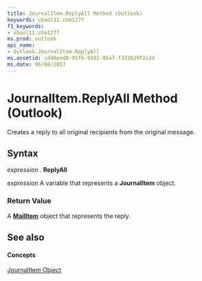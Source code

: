```yaml
---
title: JournalItem.ReplyAll Method (Outlook)
keywords: vbaol11.chm1277
f1_keywords:
- vbaol11.chm1277
ms.prod: outlook
api_name:
- Outlook.JournalItem.ReplyAll
ms.assetid: cd48eed8-95fb-9392-95a7-f372629f2c2d
ms.date: 06/08/2017
---
```



# JournalItem.ReplyAll Method (Outlook)

Creates a reply to all original recipients from the original message.


## Syntax

 _expression_ . **ReplyAll**

 _expression_ A variable that represents a **JournalItem** object.


### Return Value

A  **[MailItem](mailitem-object-outlook.md)** object that represents the reply.


## See also


#### Concepts


[JournalItem Object](journalitem-object-outlook.md)

